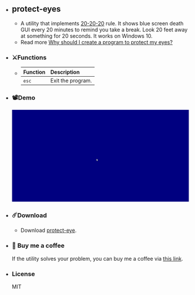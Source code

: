 - ## protect-eyes
	- A utility that implements  [20-20-20](https://www.healthline.com/health/eye-health/20-20-20-rule#definition) rule. It shows blue screen death GUI every 20 minutes to remind you take a break. Look 20 feet away at something for 20 seconds. It works on Windows 10.
	- Read more [Why should I create a program to protect my eyes?](https://zhihaushiu.medium.com/why-should-i-create-a-program-to-protect-my-eyes-8dcb63bc8122?sk=4eb609f682a421bb3526a2479d2ac015)
- ### :crossed_swords:Functions
	- | Function | Description |
	  |---|---|
	  | `esc` | Exit the program. |
- ### :film_projector:Demo
  ![protect-eye-demo.gif](./assets/protect-eye-demo_1649561658472_0.gif)
- ### :comet:Download
	- Download [protect-eye](https://drive.google.com/file/d/18jeWbg_v4ntVv5V-DuVjJMgLJO5SY-Sz/view?usp=sharing).
- ### :sparkling_heart: Buy me a coffee 
    
  If the utility solves your problem, you can buy me a coffee via [this link](https://www.buymeacoffee.com/zhihau).
- ### License
    
  MIT
